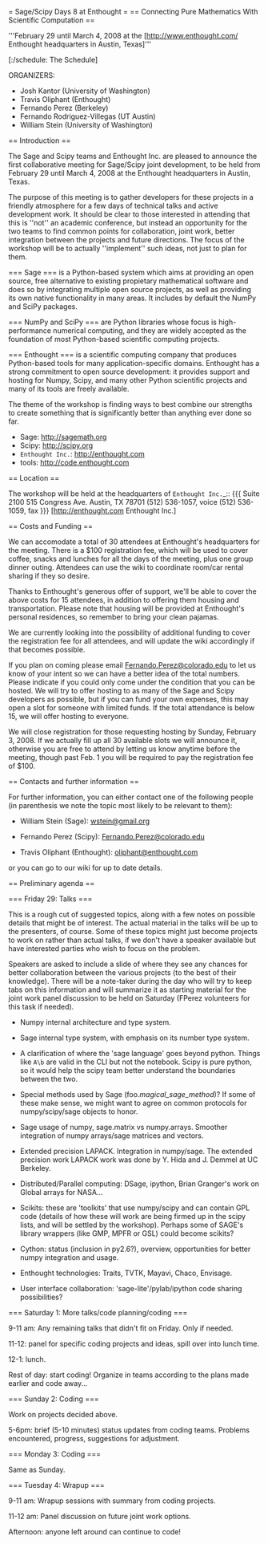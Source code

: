 = Sage/Scipy Days 8 at Enthought =
== Connecting Pure Mathematics With Scientific Computation ==

'''February 29 until March 4, 2008 at the [http://www.enthought.com/ Enthought headquarters in Austin, Texas]'''


[:/schedule: The Schedule]


ORGANIZERS:
  * Josh Kantor (University of Washington)
  * Travis Oliphant (Enthought)
  * Fernando Perez (Berkeley)
  * Fernando Rodriguez-Villegas (UT Austin)
  * William Stein (University of Washington)


== Introduction ==

The Sage and Scipy teams and Enthought Inc. are pleased to announce the
first collaborative meeting for Sage/Scipy joint development, to be held from
February 29 until March 4, 2008 at the Enthought headquarters in Austin, Texas.

The purpose of this meeting is to gather developers for these projects in a
friendly atmosphere for a few days of technical talks and active development
work.  It should be clear to those interested in attending that this is ''not''
an academic conference, but instead an opportunity for the two teams to find
common points for collaboration, joint work, better integration between the
projects and future directions.  The focus of the workshop will be to actually
''implement'' such ideas, not just to plan for them.

=== Sage ===
  is a Python-based system which aims at providing an open source, free
  alternative to existing propietary mathematical software and does so by
  integrating multiple open source projects, as well as providing its own
  native functionality in many areas.  It includes by default the NumPy and
  SciPy packages.

=== NumPy and SciPy ===
  are Python libraries whose focus is high-performance numerical computing, and
  they are widely accepted as the foundation of most Python-based scientific
  computing projects.

=== Enthought ===
  is a scientific computing company that produces Python-based tools for many
  application-specific domains.  Enthought has a strong commitment to open
  source development: it provides support and hosting for Numpy, Scipy, and
  many other Python scientific projects and many of its tools are freely
  available.

The theme of the workshop is finding ways to best combine our strengths to
create something that is significantly better than anything ever done so far.

   * Sage: http://sagemath.org
   * Scipy: http://scipy.org
   * `Enthought Inc.`: http://enthought.com
   * tools: http://code.enthought.com


== Location ==

The workshop will be held at the headquarters of `Enthought Inc.`_::
{{{
  Suite 2100
  515 Congress Ave.
  Austin, TX 78701
  (512) 536-1057, voice
  (512) 536-1059, fax
}}}
[http://enthought.com Enthought Inc.]

== Costs and Funding ==

We can accomodate a total of 30 attendees at Enthought's headquarters for the
meeting.  There is a $100 registration fee, which will be used to cover coffee,
snacks and lunches for all the days of the meeting, plus one group dinner
outing.  Attendees can use the wiki to coordinate room/car rental sharing if
they so desire.

Thanks to Enthought's generous offer of support, we'll be able to cover the
above costs for 15 attendees, in addition to offering them housing and
transportation.  Please note that housing will be provided at Enthought's
personal residences, so remember to bring your clean pajamas.

We are currently looking into the possibility of additional funding to cover
the registration fee for all attendees, and will update the wiki accordingly if
that becomes possible.

If you plan on coming please email Fernando.Perez@colorado.edu to let us know
of your intent so we can have a better idea of the total numbers.  Please
indicate if you could only come under the condition that you can be hosted.  We
will try to offer hosting to as many of the Sage and Scipy developers as
possible, but if you can fund your own expenses, this may open a slot for
someone with limited funds.  If the total attendance is below 15, we will offer
hosting to everyone.

We will close registration for those requesting hosting by Sunday, February
3, 2008.  If we actually fill up all 30 available slots we will announce it,
otherwise you are free to attend by letting us know anytime before the meeting,
though past Feb. 1 you will be required to pay the registration fee of $100.

== Contacts and further information ==

For further information, you can either contact one of the following people (in
parenthesis we note the topic most likely to be relevant to them):

- William Stein (Sage): wstein@gmail.org

- Fernando Perez (Scipy): Fernando.Perez@colorado.edu

- Travis Oliphant (Enthought): oliphant@enthought.com

or you can go to our wiki for up to date details.



== Preliminary agenda ==

=== Friday 29: Talks ===

This is a rough cut of suggested topics, along with a few notes on possible
details that might be of interest.  The actual material in the talks will be up
to the presenters, of course.  Some of these topics might just become projects
to work on rather than actual talks, if we don't have a speaker available but
have interested parties who wish to focus on the problem.

Speakers are asked to include a slide of where they see any chances for better
collaboration between the various projects (to the best of their knowledge).
There will be a note-taker during the day who will try to keep tabs on this
information and will summarize it as starting material for the joint work panel
discussion to be held on Saturday (FPerez volunteers for this task if needed).

- Numpy internal architecture and type system.

- Sage internal type system, with emphasis on its number type system.

- A clarification of where the 'sage language' goes beyond python.  Things like
  ``A\b`` are valid in the CLI but not the notebook.  Scipy is pure python, so
  it would help the scipy team better understand the boundaries between the
  two.

- Special methods used by Sage (foo._magical_sage_method_)?  If some of these
  make sense, we might want to agree on common protocols for numpy/scipy/sage
  objects to honor.

- Sage usage of numpy, sage.matrix vs numpy.arrays.  Smoother integration of
  numpy arrays/sage matrices and vectors.

- Extended precision LAPACK.  Integration in numpy/sage. The extended precision
  work LAPACK work was done by Y. Hida and J. Demmel at UC Berkeley.

- Distributed/Parallel computing: DSage, ipython, Brian Granger's work on
  Global arrays for NASA...

- Scikits: these are 'toolkits' that use numpy/scipy and can contain GPL code
  (details of how these will work are being firmed up in the scipy lists, and
  will be settled by the workshop). Perhaps some of SAGE's library wrappers
  (like GMP, MPFR or GSL) could become scikits?
  
- Cython: status (inclusion in py2.6?), overview, opportunities for better
  numpy integration and usage.

- Enthought technologies: Traits, TVTK, Mayavi, Chaco, Envisage.

- User interface collaboration: 'sage-lite'/pylab/ipython code sharing
  possibilities?
  

=== Saturday 1: More talks/code planning/coding ===

9-11 am: Any remaining talks that didn't fit on Friday.  Only if needed.

11-12: panel for specific coding projects and ideas, spill over into lunch
time.

12-1: lunch.

Rest of day: start coding!  Organize in teams according to the plans made
earlier and code away...

=== Sunday 2: Coding ===

Work on projects decided above.

5-6pm: brief (5-10 minutes) status updates from coding teams.  Problems
encountered, progress, suggestions for adjustment.

=== Monday 3: Coding ===

Same as Sunday.

=== Tuesday 4: Wrapup ===

9-11 am: Wrapup sessions with summary from coding projects.

11-12 am: Panel discussion on future joint work options.

Afternoon: anyone left around can continue to code!
